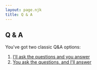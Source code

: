 ```yaml
---
layout: page.njk
title: Q & A
---
```


## Q & A

You've got two classic Q&A options:
1. [I'll ask the questions and you answer](you-answer)
2. [You ask the questions, and I'll answer](you-ask)

